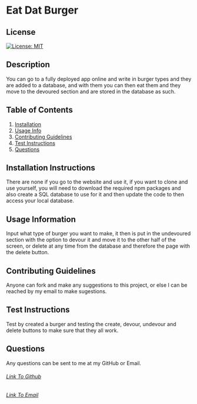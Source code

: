 # Eat Dat Burger
 
  ## License
  [![License: MIT](https://img.shields.io/badge/License-MIT-yellow.svg)](https://opensource.org/licenses/MIT)
  
  ## Description
  You can go to a fully deployed app online and write in burger types and they are added to a database, and with them you can then eat them and they move to the devoured section and are stored in the database as such.

  ## Table of Contents
  1. [Installation](#Installation)
  2. [Usage Info](#UsageInfo)
  3. [Contributing Guidelines](#ContributingGuidelines)
  4. [Test Instructions](#TestInstructions)
  5. [Questions](#Questions)


  ## Installation Instructions
  There are none if you go to the website and use it, if you want to clone and use yourself, you will need to download the required npm packages and also create a SQL database to use for it and then update the code to then access your local database.

  ## Usage Information
  Input what type of burger you want to make, it then is put in the undevoured section with the option to devour it and move it to the other half of the screen, or delete at any time from the database and therefore the page with the delete button.

  ## Contributing Guidelines
  Anyone can fork and make any suggestions to this project, or else I can be reached by my email to make sugestions.

  ## Test Instructions
  Test by created a burger and testing the create, devour, undevour and delete buttons to make sure that they all work.
  
## Questions
  Any questions can be sent to me at my GitHub or Email.
  ###### [Link To Github](https://github.com/Skoggy)
  ###### [Link To Email](https://mailto:chris.skogstad1@gmail.com)
